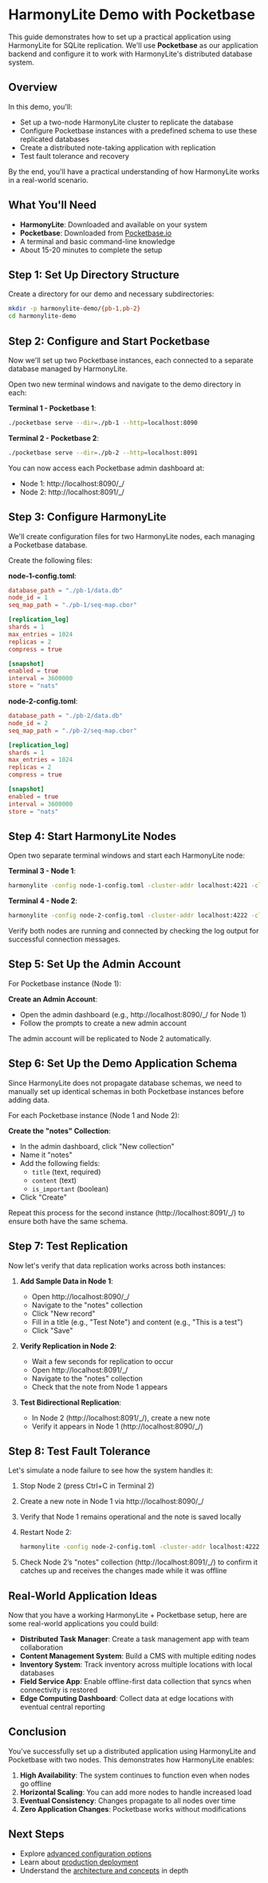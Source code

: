 # HarmonyLite Demo with Pocketbase

This guide demonstrates how to set up a practical application using HarmonyLite for SQLite replication. We'll use **Pocketbase** as our application backend and configure it to work with HarmonyLite's distributed database system.

## Overview

In this demo, you'll:

- Set up a two-node HarmonyLite cluster to replicate the database
- Configure Pocketbase instances with a predefined schema to use these replicated databases
- Create a distributed note-taking application with replication
- Test fault tolerance and recovery

By the end, you'll have a practical understanding of how HarmonyLite works in a real-world scenario.

## What You'll Need

- **HarmonyLite**: Downloaded and available on your system
- **Pocketbase**: Downloaded from [Pocketbase.io](https://pocketbase.io/docs/)
- A terminal and basic command-line knowledge
- About 15-20 minutes to complete the setup

## Step 1: Set Up Directory Structure

Create a directory for our demo and necessary subdirectories:

```bash
mkdir -p harmonylite-demo/{pb-1,pb-2}
cd harmonylite-demo
```

## Step 2: Configure and Start Pocketbase

Now we'll set up two Pocketbase instances, each connected to a separate database managed by HarmonyLite.

Open two new terminal windows and navigate to the demo directory in each:

**Terminal 1 - Pocketbase 1**:
```bash
./pocketbase serve --dir=./pb-1 --http=localhost:8090
```

**Terminal 2 - Pocketbase 2**:
```bash
./pocketbase serve --dir=./pb-2 --http=localhost:8091
```

You can now access each Pocketbase admin dashboard at:
- Node 1: http://localhost:8090/_/
- Node 2: http://localhost:8091/_/

## Step 3: Configure HarmonyLite

We'll create configuration files for two HarmonyLite nodes, each managing a Pocketbase database.

Create the following files:

**node-1-config.toml**:
```toml
database_path = "./pb-1/data.db"
node_id = 1
seq_map_path = "./pb-1/seq-map.cbor"

[replication_log]
shards = 1
max_entries = 1024
replicas = 2
compress = true

[snapshot]
enabled = true
interval = 3600000
store = "nats"
```

**node-2-config.toml**:
```toml
database_path = "./pb-2/data.db"
node_id = 2
seq_map_path = "./pb-2/seq-map.cbor"

[replication_log]
shards = 1
max_entries = 1024
replicas = 2
compress = true

[snapshot]
enabled = true
interval = 3600000
store = "nats"
```

## Step 4: Start HarmonyLite Nodes

Open two separate terminal windows and start each HarmonyLite node:

**Terminal 3 - Node 1**:
```bash
harmonylite -config node-1-config.toml -cluster-addr localhost:4221 -cluster-peers 'nats://localhost:4222/'
```

**Terminal 4 - Node 2**:
```bash
harmonylite -config node-2-config.toml -cluster-addr localhost:4222 -cluster-peers 'nats://localhost:4221/'
```

Verify both nodes are running and connected by checking the log output for successful connection messages.

## Step 5: Set Up the Admin Account


For Pocketbase instance (Node 1):

**Create an Admin Account**:
- Open the admin dashboard (e.g., http://localhost:8090/_/ for Node 1)
- Follow the prompts to create a new admin account

The admin account will be replicated to Node 2 automatically.

## Step 6: Set Up the Demo Application Schema

Since HarmonyLite does not propagate database schemas, we need to manually set up identical schemas in both Pocketbase instances before adding data.

For each Pocketbase instance (Node 1 and Node 2):

**Create the "notes" Collection**:
- In the admin dashboard, click "New collection"
- Name it "notes"
- Add the following fields:
   - `title` (text, required)
   - `content` (text)
   - `is_important` (boolean)
- Click "Create"

Repeat this process for the second instance (http://localhost:8091/_/) to ensure both have the same schema.

## Step 7: Test Replication

Now let's verify that data replication works across both instances:

1. **Add Sample Data in Node 1**:
   - Open http://localhost:8090/_/
   - Navigate to the "notes" collection
   - Click "New record"
   - Fill in a title (e.g., "Test Note") and content (e.g., "This is a test")
   - Click "Save"

2. **Verify Replication in Node 2**:
   - Wait a few seconds for replication to occur
   - Open http://localhost:8091/_/
   - Navigate to the "notes" collection
   - Check that the note from Node 1 appears

3. **Test Bidirectional Replication**:
   - In Node 2 (http://localhost:8091/_/), create a new note
   - Verify it appears in Node 1 (http://localhost:8090/_/)

## Step 8: Test Fault Tolerance

Let's simulate a node failure to see how the system handles it:

1. Stop Node 2 (press Ctrl+C in Terminal 2)

2. Create a new note in Node 1 via http://localhost:8090/_/

3. Verify that Node 1 remains operational and the note is saved locally

4. Restart Node 2:
   ```bash
   harmonylite -config node-2-config.toml -cluster-addr localhost:4222 -cluster-peers 'nats://localhost:4221/'
   ```

5. Check Node 2’s "notes" collection (http://localhost:8091/_/) to confirm it catches up and receives the changes made while it was offline

## Real-World Application Ideas

Now that you have a working HarmonyLite + Pocketbase setup, here are some real-world applications you could build:

- **Distributed Task Manager**: Create a task management app with team collaboration
- **Content Management System**: Build a CMS with multiple editing nodes
- **Inventory System**: Track inventory across multiple locations with local databases
- **Field Service App**: Enable offline-first data collection that syncs when connectivity is restored
- **Edge Computing Dashboard**: Collect data at edge locations with eventual central reporting

## Conclusion

You've successfully set up a distributed application using HarmonyLite and Pocketbase with two nodes. This demonstrates how HarmonyLite enables:

1. **High Availability**: The system continues to function even when nodes go offline
2. **Horizontal Scaling**: You can add more nodes to handle increased load
3. **Eventual Consistency**: Changes propagate to all nodes over time
4. **Zero Application Changes**: Pocketbase works without modifications

## Next Steps

- Explore [advanced configuration options](configuration-reference.md)
- Learn about [production deployment](production-deployment.md)
- Understand the [architecture and concepts](architecture.md) in depth
